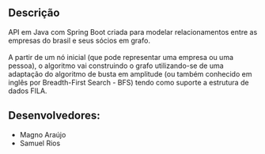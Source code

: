 ## Descrição
 API em Java com Spring Boot criada para modelar relacionamentos entre as empresas do brasil e seus sócios em grafo.
 </br>
 </br>
 A partir de um nó inicial (que pode representar uma empresa ou uma pessoa), o algoritmo vai construindo o grafo utilizando-se de uma adaptação do algoritmo de busta em amplitude (ou também conhecido em inglês por Breadth-First Search - BFS) tendo como suporte a estrutura de dados FILA.
 
 ## Desenvolvedores:
 - Magno Araújo
 - Samuel Rios
